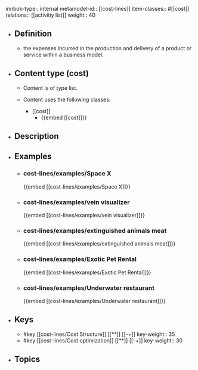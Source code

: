 innbok-type:: internal
metamodel-id:: [[cost-lines]]
item-classes:: #[[cost]]
relations:: [[activitiy list]]
weight:: 40

- ## Definition
  - the expenses incurred in the production and delivery of a product or service within a business model.
- ## Content type (cost)
  - Content is of type list.
  
  - Content uses the following classes:
    - [[cost]]
      - {{embed [[cost]]}}
  
- ## Description
- ## Examples
  - ### cost-lines/examples/Space X
    {{embed [[cost-lines/examples/Space X]]}}
  - ### cost-lines/examples/vein visualizer
    {{embed [[cost-lines/examples/vein visualizer]]}}
  - ### cost-lines/examples/extinguished animals meat
    {{embed [[cost-lines/examples/extinguished animals meat]]}}
  - ### cost-lines/examples/Exotic Pet Rental
    {{embed [[cost-lines/examples/Exotic Pet Rental]]}}
  - ### cost-lines/examples/Underwater restaurant
    {{embed [[cost-lines/examples/Underwater restaurant]]}}
  
- ## Keys
  - #key [[cost-lines/Cost Structure]] [[**]] [[-+]]
    key-weight:: 35
  - #key [[cost-lines/Cost optimization]] [[**]] [[-+]]
    key-weight:: 30
- ## Topics
  

